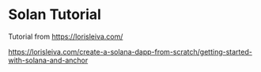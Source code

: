 # Solan Tutorial

Tutorial from https://lorisleiva.com/
 

https://lorisleiva.com/create-a-solana-dapp-from-scratch/getting-started-with-solana-and-anchor
